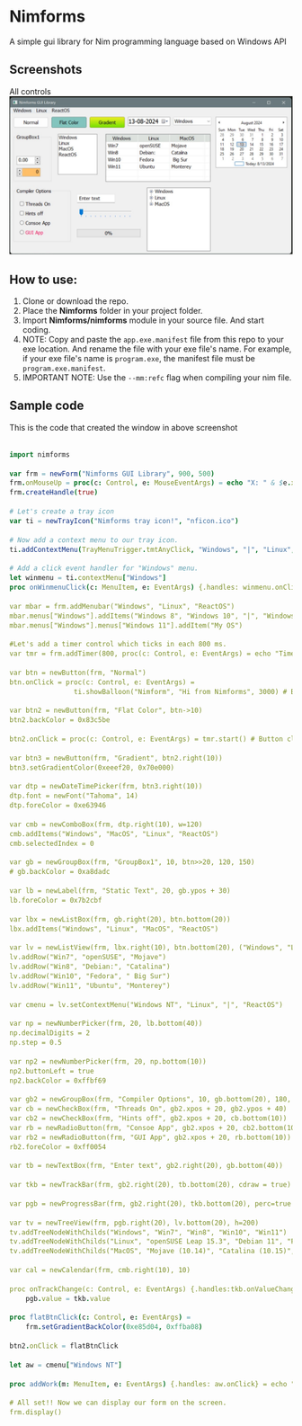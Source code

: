 # Nimforms
A simple gui library for Nim programming language based on Windows API

## Screenshots
All controls
![image](nimforms_130824.jpg)

## How to use:
1. Clone or download the repo.
2. Place the **Nimforms** folder in your project folder.
3. Import **Nimforms/nimforms** module in your source file. And start coding.
4. NOTE: Copy and paste the `app.exe.manifest` file from this repo to your exe location. And rename the file with your exe file's name. For example, if your exe file's name is `program.exe`, the manifest file must be `program.exe.manifest`.
5. IMPORTANT NOTE: Use the `--mm:refc` flag when compiling your nim file.

## Sample code
This is the code that created the window in above screenshot
```nim

import nimforms

var frm = newForm("Nimforms GUI Library", 900, 500)
frm.onMouseUp = proc(c: Control, e: MouseEventArgs) = echo "X: " & $e.x & " Y: " & $e.y
frm.createHandle(true)

# Let's create a tray icon
var ti = newTrayIcon("Nimforms tray icon!", "nficon.ico")

# Now add a context menu to our tray icon.
ti.addContextMenu(TrayMenuTrigger.tmtAnyClick, "Windows", "|", "Linux", "ReactOS")

# Add a click event handler for "Windows" menu.
let winmenu = ti.contextMenu["Windows"]
proc onWinmenuClick(c: MenuItem, e: EventArgs) {.handles: winmenu.onClick} = echo "Windows menu selected"

var mbar = frm.addMenubar("Windows", "Linux", "ReactOS")
mbar.menus["Windows"].addItems("Windows 8", "Windows 10", "|", "Windows 11")
mbar.menus["Windows"].menus["Windows 11"].addItem("My OS")

#Let's add a timer control which ticks in each 800 ms.
var tmr = frm.addTimer(800, proc(c: Control, e: EventArgs) = echo "Timer ticked...")

var btn = newButton(frm, "Normal")
btn.onClick = proc(c: Control, e: EventArgs) = 
                ti.showBalloon("Nimform", "Hi from Nimforms", 3000) # Button click will show the balloon 

var btn2 = newButton(frm, "Flat Color", btn->10)
btn2.backColor = 0x83c5be

btn2.onClick = proc(c: Control, e: EventArgs) = tmr.start() # Button click will start the timer 

var btn3 = newButton(frm, "Gradient", btn2.right(10))
btn3.setGradientColor(0xeeef20, 0x70e000)

var dtp = newDateTimePicker(frm, btn3.right(10))
dtp.font = newFont("Tahoma", 14)
dtp.foreColor = 0xe63946

var cmb = newComboBox(frm, dtp.right(10), w=120)
cmb.addItems("Windows", "MacOS", "Linux", "ReactOS")
cmb.selectedIndex = 0

var gb = newGroupBox(frm, "GroupBox1", 10, btn>>20, 120, 150)
# gb.backColor = 0xa8dadc

var lb = newLabel(frm, "Static Text", 20, gb.ypos + 30)
lb.foreColor = 0x7b2cbf

var lbx = newListBox(frm, gb.right(20), btn.bottom(20))
lbx.addItems("Windows", "Linux", "MacOS", "ReactOS")

var lv = newListView(frm, lbx.right(10), btn.bottom(20), ("Windows", "Linux", "MacOS", 100, 100, 110))
lv.addRow("Win7", "openSUSE", "Mojave")
lv.addRow("Win8", "Debian:", "Catalina")
lv.addRow("Win10", "Fedora", " Big Sur")
lv.addRow("Win11", "Ubuntu", "Monterey")

var cmenu = lv.setContextMenu("Windows NT", "Linux", "|", "ReactOS")

var np = newNumberPicker(frm, 20, lb.bottom(40))
np.decimalDigits = 2
np.step = 0.5

var np2 = newNumberPicker(frm, 20, np.bottom(10))
np2.buttonLeft = true
np2.backColor = 0xffbf69

var gb2 = newGroupBox(frm, "Compiler Options", 10, gb.bottom(20), 180, 170)
var cb = newCheckBox(frm, "Threads On", gb2.xpos + 20, gb2.ypos + 40)
var cb2 = newCheckBox(frm, "Hints off", gb2.xpos + 20, cb.bottom(10))
var rb = newRadioButton(frm, "Consoe App", gb2.xpos + 20, cb2.bottom(10))
var rb2 = newRadioButton(frm, "GUI App", gb2.xpos + 20, rb.bottom(10))
rb2.foreColor = 0xff0054

var tb = newTextBox(frm, "Enter text", gb2.right(20), gb.bottom(40))

var tkb = newTrackBar(frm, gb2.right(20), tb.bottom(20), cdraw = true)

var pgb = newProgressBar(frm, gb2.right(20), tkb.bottom(20), perc=true )

var tv = newTreeView(frm, pgb.right(20), lv.bottom(20), h=200)
tv.addTreeNodeWithChilds("Windows", "Win7", "Win8", "Win10", "Win11")
tv.addTreeNodeWithChilds("Linux", "openSUSE Leap 15.3", "Debian 11", "Fedora 35", "Ubuntu 22.04 LTS")
tv.addTreeNodeWithChilds("MacOS", "Mojave (10.14)", "Catalina (10.15)", " Big Sur (11.0)", "Monterey (12.0)")

var cal = newCalendar(frm, cmb.right(10), 10)

proc onTrackChange(c: Control, e: EventArgs) {.handles:tkb.onValueChanged.} =
    pgb.value = tkb.value

proc flatBtnClick(c: Control, e: EventArgs) =
    frm.setGradientBackColor(0xe85d04, 0xffba08)

btn2.onClick = flatBtnClick

let aw = cmenu["Windows NT"]

proc addWork(m: MenuItem, e: EventArgs) {.handles: aw.onClick} = echo "Add Work menu clicked"

# All set!! Now we can display our form on the screen.
frm.display()

```
